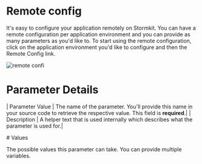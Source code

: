 # Remote config

It's easy to configure your application remotely on Stormkit. You can have a remote configuration per application environment and you can provide as many parameters as you'd like to. To start using the remote configuration, click on the application environment you'd like to configure and then the Remote Config link.

![remote confi](/img/docs/features/remote-config.png)

# Parameter Details

| Parameter Value |  The name of the parameter. You'll provide this name in your source code to retrieve the respective value. This field is **required**.|
| Description |    A helper text that is used internally which describes what the parameter is used for.|

# Values

The possible values this parameter can take. You can provide multiple variables.

